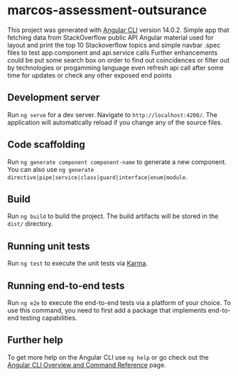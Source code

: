 # marcos-assessment-outsurance
This project was generated with [Angular CLI](https://github.com/angular/angular-cli) version 14.0.2.
Simple app that fetching data from StackOverflow public API Angular material used for layout and print the top 10 Stackoverflow topics 
and simple navbar .spec files to test app.component and api.service calls Further enhancements could be put some search box on order 
to find out coincidences or filter out by technologies or progamming language even refresh api call after some time for updates 
or check any other exposed end points


## Development server

Run `ng serve` for a dev server. Navigate to `http://localhost:4200/`. The application will automatically reload if you change any of the source files.

## Code scaffolding

Run `ng generate component component-name` to generate a new component. You can also use `ng generate directive|pipe|service|class|guard|interface|enum|module`.

## Build

Run `ng build` to build the project. The build artifacts will be stored in the `dist/` directory.

## Running unit tests

Run `ng test` to execute the unit tests via [Karma](https://karma-runner.github.io).

## Running end-to-end tests

Run `ng e2e` to execute the end-to-end tests via a platform of your choice. To use this command, you need to first add a package that implements end-to-end testing capabilities.

## Further help

To get more help on the Angular CLI use `ng help` or go check out the [Angular CLI Overview and Command Reference](https://angular.io/cli) page.
